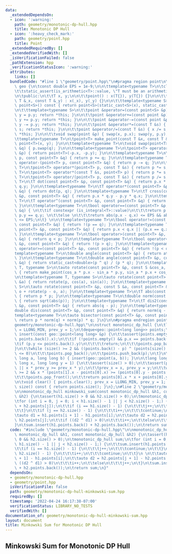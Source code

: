 ```yaml
---
data:
  _extendedDependsOn:
  - icon: ':warning:'
    path: geometry/monotonic-dp-hull.hpp
    title: Monotonic DP Hull
  - icon: ':heavy_check_mark:'
    path: geometry/point.hpp
    title: Point
  _extendedRequiredBy: []
  _extendedVerifiedWith: []
  _isVerificationFailed: false
  _pathExtension: hpp
  _verificationStatusIcon: ':warning:'
  attributes:
    links: []
  bundledCode: "#line 1 \"geometry/point.hpp\"\n#pragma region point\n\nnamespace\
    \ geo {\n\tconst double EPS = 1e-9;\n\n\ttemplate<typename T>\n\tclass point {\n\
    \t\tstatic_assert(is_arithmetic<T>::value, \"T must be an arithmetic type\");\n\
    \n\tpublic:\n\t\tT x, y;\n\n\t\tpoint() : x(T{}), y(T{}) {}\n\n\t\tpoint(const\
    \ T &_x, const T &_y) : x(_x), y(_y) {}\n\n\t\ttemplate<typename S> \n\t\toperator\
    \ point<S>() const { return point<S>(static_cast<S>(x), static_cast<S>(y)); }\n\
    \n\t\ttemplate<typename S>\n\t\tpoint &operator=(const point<S> &p) { x = p.x;\
    \ y = p.y; return *this; }\n\n\t\tpoint &operator+=(const point &p) { x += p.x;\
    \ y += p.y; return *this; }\n\n\t\tpoint &operator-=(const point &p) { x -= p.x;\
    \ y -= p.y; return *this; }\n\n\t\tpoint &operator*=(const T &s) { x *= s; y *=\
    \ s; return *this; }\n\n\t\tpoint &operator/=(const T &s) { x /= s; y /= s; return\
    \ *this; }\n\n\t\tvoid swap(point &p) { swap(x, p.x); swap(y, p.y); }\n\t};\n\n\
    \ttemplate<typename T>\n\tpoint<T> make_point(const T &x, const T &y) { return\
    \ point<T>(x, y); }\n\n\ttemplate<typename T>\n\tvoid swap(point<T> &p, point<T>\
    \ &q) { p.swap(q); }\n\n\ttemplate<typename T>\n\tpoint<T> operator-(const point<T>\
    \ &p) { return point<T>(-p.x, -p.y); }\n\n\ttemplate<typename T>\n\tpoint<T> operator+(point<T>\
    \ p, const point<T> &q) { return p += q; }\n\n\ttemplate<typename T>\n\tpoint<T>\
    \ operator-(point<T> p, const point<T> &q) { return p -= q; }\n\n\ttemplate<typename\
    \ T>\n\tpoint<T> operator*(point<T> p, const T &s) { return p *= s; }\n\n\ttemplate<typename\
    \ T>\n\tpoint<T> operator*(const T &s, point<T> p) { return p *= s; }\n\n\ttemplate<typename\
    \ T>\n\tpoint<T> operator/(point<T> p, const T &s) { return p /= s;}\n\n\ttemplate<typename\
    \ T>\n\tT dot(const point<T> &p, const point<T> &q) { return p.x * q.x + p.y *\
    \ q.y; }\n\n\ttemplate<typename T>\n\tT operator*(const point<T> &p, const point<T>\
    \ &q) { return dot(p, q); }\n\n\ttemplate<typename T>\n\tT cross(const point<T>\
    \ &p, const point<T> &q) { return p.x * q.y - p.y * q.x; }\n\n\ttemplate<typename\
    \ T>\n\tT operator^(const point<T> &p, const point<T> &q) { return cross(p, q);\
    \ }\n\n\ttemplate<typename T>\n\tbool operator==(const point<T> &p, const point<T>\
    \ &q) { \n\t\tif constexpr (is_integral<T>::value)\n\t\t\treturn p.x == q.x &&\
    \ p.y == q.y; \n\t\telse \n\t\t\treturn abs(p.x - q.x) <= EPS && abs(p.y - q.y)\
    \ <= EPS;\n\t} \n\n\ttemplate<typename T>\n\tbool operator!=(const point<T> &p,\
    \ const point<T> &q) { return !(p == q); }\n\n\ttemplate<typename T>\n\tbool operator<(const\
    \ point<T> &p, const point<T> &q) { return p.x < q.x || (p.x == q.x && p.y < q.y);\
    \ }\n\n\ttemplate<typename T>\n\tbool operator>(const point<T> &p, const point<T>\
    \ &q) { return q < p; }\n\n\ttemplate<typename T>\n\tbool operator<=(const point<T>\
    \ &p, const point<T> &q) { return !(p > q); }\n\n\ttemplate<typename T>\n\tbool\
    \ operator>=(const point<T> &p, const point<T> &q) { return !(p < q); }\n\n\t\
    template<typename T>\n\tdouble angle(const point<T> &p) { return atan2(p.y, p.x);\
    \ }\n\n\ttemplate<typename T>\n\tdouble angle(const point<T> &p, const point<T>\
    \ &q) { return static_cast<double>(p ^ q) / (p * q); }\n\n\ttemplate<typename\
    \ T, typename S>\n\tauto rotate(const point<T> &p, const S &cos_a, const S &sin_a)\
    \ { return make_point(cos_a * p.x - sin_a * p.y, sin_a * p.x + cos_a * p.y); }\n\
    \n\ttemplate<typename T, typename S>\n\tauto rotate(const point<T> &p, const S\
    \ &a) { return rotate(p, cos(a), sin(a)); }\n\n\ttemplate<typename T, typename\
    \ S>\n\tauto rotate(const point<T> &p, const S &a, const point<T> &o) { return\
    \ o + rotate(p - o, a); }\n\n\ttemplate<typename T>\n\tT abs(const point<T> &p)\
    \ { return p * p; }\n\n\ttemplate<typename T>\n\tdouble norm(const point<T> &p)\
    \ { return sqrt(abs(p)); }\n\n\ttemplate<typename T>\n\tT dis2(const point<T>\
    \ &p, const point<T> &q) { return abs(q - p); }\n\n\ttemplate<typename T>\n\t\
    double dis(const point<T> &p, const point<T> &q) { return norm(q - p); }\n\n\t\
    template<typename T>\n\tauto bisector(const point<T> &p, const point<T> &q) {\
    \ return p * norm(q) + norm(p) * q; }\n}\n\n#pragma endregion point\n#line 2 \"\
    geometry/monotonic-dp-hull.hpp\"\n\nstruct monotonic_dp_hull {\n\tlong long prev_x\
    \ = LLONG_MIN, prev_y = 1;\n\tdeque<geo::point<long long>> points;\n \n\tvoid\
    \ insert(const geo::point<long long> &p) {\n\t\tassert(points.empty() || p.x >=\
    \ points.back().x);\n\t\tif (!points.empty() && p.x == points.back().x) {\n\t\t\
    \tif (p.y <= points.back().y)\n\t\t\t\treturn;\n\t\t\tpoints.pop_back();\n\t\t\
    }\n\t\twhile (size() >= 2 && ((points.back() - p) ^ (points[size() - 2] - points.back()))\
    \ <= 0)\n\t\t\tpoints.pop_back();\n\t\tpoints.push_back(p);\n\t}\n\n\tvoid insert(long\
    \ long a, long long b) { insert(geo::point(a, b)); }\n\n\tlong long query(long\
    \ long x, long long y = 1) {\n\t\tassert(size() > 0);\n\t\tassert(prev_x == LLONG_MIN\
    \ || x * prev_y >= prev_x * y);\n\t\tprev_x = x, prev_y = y;\n\t\twhile (size()\
    \ >= 2 && x * (points[1].x - points[0].x) >= (points[0].y - points[1].y) * y)\n\
    \t\t\tpoints.pop_front();\n\t\treturn points[0].x * x + points[0].y * y;\n\t}\n\
    \n\tvoid clear() { points.clear(); prev_x = LLONG_MIN, prev_y = 1; }\n\n\tint\
    \ size() const { return points.size(); }\n};\n#line 2 \"geometry/monotonic-dp-hull-minkowski-sum.hpp\"\
    \n\nmonotonic_dp_hull minkowski_sum(const monotonic_dp_hull &h1, const monotonic_dp_hull\
    \ &h2) {\n\tassert(h1.size() > 0 && h2.size() > 0);\n\tmonotonic_dp_hull sum;\n\
    \tfor (int i = 0, j = 0; i < h1.size() - 1 || j < h2.size() - 1;) {\n\t\tsum.insert(h1.points[i]\
    \ + h2.points[j]);\n\t\tif (i == h1.size() - 1) {\n\t\t\tj++;\n\t\t\tcontinue;\n\
    \t\t}\n\t\tif (j == h2.size() - 1) {\n\t\t\ti++;\n\t\t\tcontinue;\n\t\t}\n \n\t\
    \tauto d1 = h1.points[i + 1] - h1.points[i];\n\t\tauto d2 = h2.points[j + 1] -\
    \ h2.points[j];\n\t\tif ((d2 ^ d1) > 0)\n\t\t\ti++;\n\t\telse\n\t\t\tj++;\n\t\
    }\n\tsum.insert(h1.points.back() + h2.points.back());\n\treturn sum;\n}\n"
  code: "#include \"geometry/monotonic-dp-hull.hpp\"\n\nmonotonic_dp_hull minkowski_sum(const\
    \ monotonic_dp_hull &h1, const monotonic_dp_hull &h2) {\n\tassert(h1.size() >\
    \ 0 && h2.size() > 0);\n\tmonotonic_dp_hull sum;\n\tfor (int i = 0, j = 0; i <\
    \ h1.size() - 1 || j < h2.size() - 1;) {\n\t\tsum.insert(h1.points[i] + h2.points[j]);\n\
    \t\tif (i == h1.size() - 1) {\n\t\t\tj++;\n\t\t\tcontinue;\n\t\t}\n\t\tif (j ==\
    \ h2.size() - 1) {\n\t\t\ti++;\n\t\t\tcontinue;\n\t\t}\n \n\t\tauto d1 = h1.points[i\
    \ + 1] - h1.points[i];\n\t\tauto d2 = h2.points[j + 1] - h2.points[j];\n\t\tif\
    \ ((d2 ^ d1) > 0)\n\t\t\ti++;\n\t\telse\n\t\t\tj++;\n\t}\n\tsum.insert(h1.points.back()\
    \ + h2.points.back());\n\treturn sum;\n}"
  dependsOn:
  - geometry/monotonic-dp-hull.hpp
  - geometry/point.hpp
  isVerificationFile: false
  path: geometry/monotonic-dp-hull-minkowski-sum.hpp
  requiredBy: []
  timestamp: '2022-04-24 16:17:38-07:00'
  verificationStatus: LIBRARY_NO_TESTS
  verifiedWith: []
documentation_of: geometry/monotonic-dp-hull-minkowski-sum.hpp
layout: document
title: Minkowski Sum for Monotonic DP Hull
---
```


## Minkowski Sum for Monotonic DP Hull